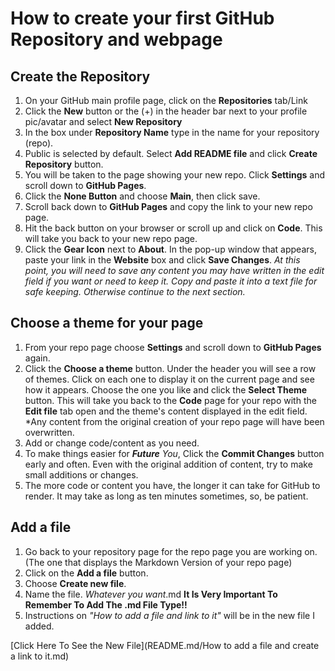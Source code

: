 # How to create your first GitHub Repository and webpage

## Create the Repository

1. On your GitHub main profile page, click on the __Repositories__ tab/Link
1. Click the __New__ button or the (+) in the header bar next to your profile pic/avatar and select __New Repository__
1. In the box under __Repository Name__ type in the name for your repository (repo).
1. Public is selected by default. Select __Add README file__ and click __Create Repository__ button.
1. You will be taken to the page showing your new repo. Click __Settings__ and scroll down to __GitHub Pages__.
1. Click the __None Button__ and choose __Main__, then click save.
1. Scroll back down to __GitHub Pages__ and copy the link to your new repo page.
1. Hit the back button on your browser or scroll up and click on __Code__. This will take you back to your new repo page.
1. Click the __Gear Icon__ next to __About__. In the pop-up window that appears, paste your link in the __Website__ box and click __Save Changes__. *At this point, you will need to save any content you may have written in the edit field if you want or need to keep it. Copy and paste it into a text file for safe keeping. Otherwise continue to the next section.*

## Choose a theme for your page

1. From your repo page choose __Settings__ and scroll down to __GitHub Pages__ again.
1. Click the __Choose a theme__ button. Under the header you will see a row of themes. Click on each one to display it on the current page and see how it appears. Choose the one you like and click the __Select Theme__ button. This will take you back to the __Code__ page for your repo with the __Edit file__ tab open and the theme's content displayed in the edit field. *Any content from the original creation of your repo page will have been overwritten.
1. Add or change code/content as you need.
1. To make things easier for __*Future*__ _You_, Click the __Commit Changes__ button early and often. Even with the original addition of content, try to make small additions or changes.
1. The more code or content you have, the longer it can take for GitHub to render. It may take as long as ten minutes sometimes, so, be patient.

## Add a file

1. Go back to your repository page for the repo page you are working on. (The one that displays the Markdown Version of your repo page)
1. Click on the __Add a file__ button.
1. Choose __Create new file__.
1. Name the file.  *Whatever you want*.md  __It Is Very Important To Remember To Add The .md File Type!!__
1. Instructions on _"How to add a file and link to it"_ will be in the new file I added.

[Click Here To See the New File](README.md/How to add a file and create a link to it.md)


